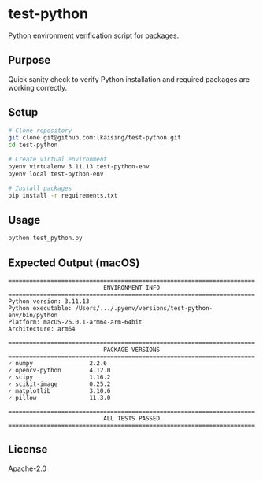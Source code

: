 # test-python

Python environment verification script for packages.

## Purpose

Quick sanity check to verify Python installation and required packages are working correctly.

## Setup

```bash
# Clone repository
git clone git@github.com:lkaising/test-python.git
cd test-python

# Create virtual environment
pyenv virtualenv 3.11.13 test-python-env
pyenv local test-python-env

# Install packages
pip install -r requirements.txt
```

## Usage

```bash
python test_python.py
```

## Expected Output (macOS)

```
======================================================================
                           ENVIRONMENT INFO                           
======================================================================
Python version: 3.11.13
Python executable: /Users/.../.pyenv/versions/test-python-env/bin/python
Platform: macOS-26.0.1-arm64-arm-64bit
Architecture: arm64

======================================================================
                           PACKAGE VERSIONS                           
======================================================================
✓ numpy                2.2.6
✓ opencv-python        4.12.0
✓ scipy                1.16.2
✓ scikit-image         0.25.2
✓ matplotlib           3.10.6
✓ pillow               11.3.0

======================================================================
                           ALL TESTS PASSED                           
======================================================================
```

## License

Apache-2.0